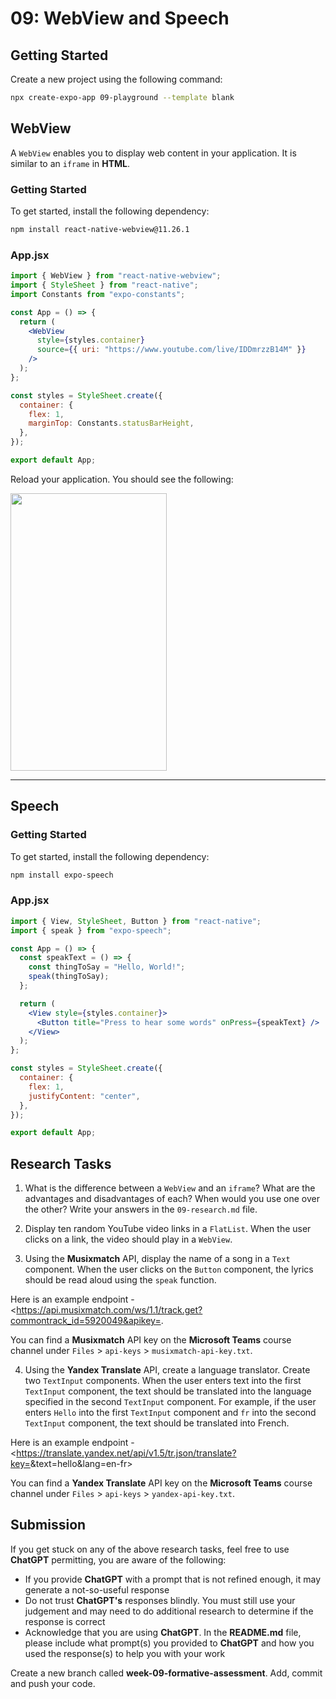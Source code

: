 # 09: WebView and Speech

## Getting Started

Create a new project using the following command:

```bash
npx create-expo-app 09-playground --template blank
```

## WebView

A `WebView` enables you to display web content in your application. It is similar to an `iframe` in **HTML**.

### Getting Started

To get started, install the following dependency:

```bash
npm install react-native-webview@11.26.1
```

### App.jsx

```jsx
import { WebView } from "react-native-webview";
import { StyleSheet } from "react-native";
import Constants from "expo-constants";

const App = () => {
  return (
    <WebView
      style={styles.container}
      source={{ uri: "https://www.youtube.com/live/IDDmrzzB14M" }}
    />
  );
};

const styles = StyleSheet.create({
  container: {
    flex: 1,
    marginTop: Constants.statusBarHeight,
  },
});

export default App;
```

Reload your application. You should see the following:

<img src="../resources%20(ignore)/img/09/phone-1.png" width="250" height="444" />

---

## Speech

### Getting Started

To get started, install the following dependency:

```bash
npm install expo-speech
```

### App.jsx

```jsx
import { View, StyleSheet, Button } from "react-native";
import { speak } from "expo-speech";

const App = () => {
  const speakText = () => {
    const thingToSay = "Hello, World!";
    speak(thingToSay);
  };

  return (
    <View style={styles.container}>
      <Button title="Press to hear some words" onPress={speakText} />
    </View>
  );
};

const styles = StyleSheet.create({
  container: {
    flex: 1,
    justifyContent: "center",
  },
});

export default App;
```

## Research Tasks

1. What is the difference between a `WebView` and an `iframe`? What are the advantages and disadvantages of each? When would you use one over the other? Write your answers in the `09-research.md` file.

2. Display ten random YouTube video links in a `FlatList`. When the user clicks on a link, the video should play in a `WebView`.

3. Using the **Musixmatch** API, display the name of a song in a `Text` component. When the user clicks on the `Button` component, the lyrics should be read aloud using the `speak` function. 

Here is an example endpoint - <https://api.musixmatch.com/ws/1.1/track.get?commontrack_id=5920049&apikey=<ADD YOUR API KEY HERE>.

You can find a **Musixmatch** API key on the **Microsoft Teams** course channel under `Files` > `api-keys` > `musixmatch-api-key.txt`.

4. Using the **Yandex Translate** API, create a language translator. Create two `TextInput` components. When the user enters text into the first `TextInput` component, the text should be translated into the language specified in the second `TextInput` component. For example, if the user enters `Hello` into the first `TextInput` component and `fr` into the second `TextInput` component, the text should be translated into French.

Here is an example endpoint - <https://translate.yandex.net/api/v1.5/tr.json/translate?key=<ADD YOUR API KEY HERE>&text=hello&lang=en-fr>

You can find a **Yandex Translate** API key on the **Microsoft Teams** course channel under `Files` > `api-keys` > `yandex-api-key.txt`.

## Submission

If you get stuck on any of the above research tasks, feel free to use **ChatGPT** permitting, you are aware of the following:

- If you provide **ChatGPT** with a prompt that is not refined enough, it may generate a not-so-useful response
- Do not trust **ChatGPT's** responses blindly. You must still use your judgement and may need to do additional research to determine if the response is correct
- Acknowledge that you are using **ChatGPT**. In the **README.md** file, please include what prompt(s) you provided to **ChatGPT** and how you used the response(s) to help you with your work

Create a new branch called **week-09-formative-assessment**. Add, commit and push your code.

